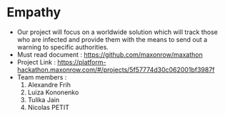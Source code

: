 # Empathy
- Our project will focus on a worldwide solution which will track those who are infected and provide them with the means to send out a warning to specific authorities.
- Must read document : https://github.com/maxonrow/maxathon
- Project Link : https://platform-hackathon.maxonrow.com/#/projects/5f57774d30c062001bf3987f
- Team members :
  1. Alexandre Frih
  2. Luiza Kononenko
  3. Tulika Jain
  4. Nicolas PETIT

